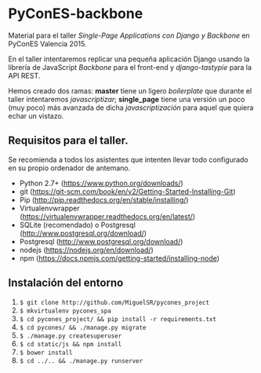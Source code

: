 # PyConES-backbone

Material para el taller *Single-Page Applications con Django y Backbone* en PyConES Valencia 2015.

En el taller intentaremos replicar una pequeña aplicación Django usando la librería de JavaScript *Backbone* para el front-end y *django-tastypie* para la API REST.

Hemos creado dos ramas: **master** tiene un ligero *boilerplate* que durante el taller intentaremos *javascriptizar*; **single_page** tiene una versión un poco (muy poco) más avanzada de dicha *javascriptización* para aquel que quiera echar un vistazo.

## Requisitos para el taller.
Se recomienda a todos los asistentes que intenten llevar todo configurado en su propio ordenador de antemano.

* Python 2.7+ (https://www.python.org/downloads/)
* git (https://git-scm.com/book/en/v2/Getting-Started-Installing-Git)
* Pip (http://pip.readthedocs.org/en/stable/installing/)
* Virtualenvwrapper (https://virtualenvwrapper.readthedocs.org/en/latest/)
* SQLite (recomendado) o Postgresql (http://www.postgresql.org/download/)
* Postgresql (http://www.postgresql.org/download/)
* nodejs (https://nodejs.org/en/download/)
* npm (https://docs.npmjs.com/getting-started/installing-node)


## Instalación del entorno

1. `$ git clone http://github.com/MiguelSR/pycones_project`
2. `$ mkvirtualenv pycones_spa`
3. `$ cd pycones_project/ && pip install -r requirements.txt`
4. `$ cd pycones/ && ./manage.py migrate`
5. `$ ./manage.py createsuperuser`
6. `$ cd static/js && npm install`
7. `$ bower install`
8. `$ cd ../.. && ./manage.py runserver`
